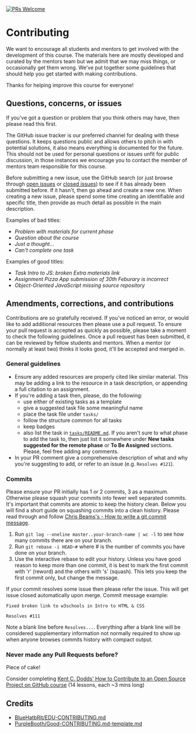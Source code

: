 [![PRs Welcome](https://img.shields.io/badge/PRs-welcome-brightgreen.svg)](http://makeapullrequest.com)
  
# Contributing

We want to encourage all students and mentors to get involved
with the development of this course. The materials here are
mostly developed and curated by the mentors team but we admit
that we may miss things, or occasionally get them wrong.
We've put together some guidelines that should help you
get started with making contributions.

Thanks for helping improve this course for everyone!

## Questions, concerns, or issues

If you've got a question or problem that you think others may
have, then please read this first.

The GitHub issue tracker is our preferred channel for dealing
with these questions. It keeps questions public and allows
others to pitch in with potential solutions,
it also means everything is documented for the future.
This should not be used for personal questions or issues
unfit for public discussion, in those instances we encourage
you to contact the member of mentors team responsible for
this course.

Before submitting a new issue, use the GitHub search
(or just browse through [open issues](https://issues) or
[closed issues](https://issues?q=is%3Aissue+is%3Aclosed))
to see if it has already been submitted before.
If it hasn't, then go ahead and create a new one.
When creating a new issue, please spend some time
creating an identifiable and specific
title, then provide as much detail as possible in the main
description.

Examples of bad titles:
* _Problem with materials for current phase_
* _Question about the course_
* _Just a thought..._
* _Can't complete one task_

Examples of good titles:
* _Task Intro to JS: broken Extra materials link_
* _Assignment Pizza App submission of 30th Feburary is incorrect_
* _Object-Oriented JavaScript missing source repository_

## Amendments, corrections, and contributions

Contributions are so gratefully received. If you've noticed
an error, or would like to add additional resources then
please use a pull request. To ensure your pull request
is accepted as quickly as possible, please take a moment
to check the following guidelines. Once a pull request
has been submitted, it can be reviewed by fellow students
and mentors. When a mentor (or normally at least two)
thinks it looks good, it'll be accepted and merged in.

### General guidelines

* Ensure any added resources are properly cited like similar
  material. This may be adding a link to the resource in
  a task description, or appending a full citation to
  an assignment.
* If you're adding a task then, please, do the following:
  - use either of existing tasks as a template
  - give a suggested task file some meaningful name
  - place the task file under `tasks/`
  - follow the structure common for all tasks
  - keep badges
  - also list the task in [`tasks/README.md`](tasks/README.md).
    If you aren't sure to what phase to add the task to, then
    just list it somewhere under
    **New tasks suggested for the remote phase** or
    **To Be Assigned** sections. Please, feel free adding any
    comments.
* In your PR comment give a comprehensive description of
  what and why you're suggesting to add, or refer to an issue
  (e.g. `Resolves #121`).

### Commits

Please ensure your PR initially has 1 or 2 commits,
3 as a maximum. Otherwise please squash your commits
into fewer well separated commits.
It's important that commits are atomic to keep the history clean.
Below you will find a short guide on squashing commits into a clean history. 
Please read through and follow [Chris Beams's - How to write a git commit message](http://chris.beams.io/posts/git-commit/).

1. Run `git log --oneline master..your-branch-name | wc -l`
   to see how many commits there are on your branch.
1. Run `git rebase -i HEAD~#` where # is the number
   of commits you have done on your branch.
1. Use the interactive rebase to edit your history.
   Unless you have good reason to keep more than one
   commit, it is best to mark the first commit
   with 'r' (reword) and the others with 's' (squash).
   This lets you keep the first commit only, but change
   the message.

If your commit resolves some issue then please refer the issue.
This will get issue closed automatically upon merge.
Commit message example:

```
Fixed broken link to w3schools in Intro to HTML & CSS

Resolves #111
```

Note a blank line before `Resolves...`. Everything after a
blank line will be considered supplementary information
not normally required to show up when anyone browses
commits history with compact output.

### Never made any Pull Requests before?

Piece of cake!

Consider completing
[Kent C. Dodds' How to Contribute to an Open Source Project on GitHub course](https://egghead.io/courses/how-to-contribute-to-an-open-source-project-on-github)
(14 lessons, each ~3 mins long)

## Credits

- [BlueHatbRit/EDU-CONTRIBUTING.md](https://gist.github.com/BlueHatbRit/3bd366313f7ca2c7d2537d927ec970e8)
- [PurpleBooth/Good-CONTRIBUTING.md-template.md](https://gist.github.com/PurpleBooth/b24679402957c63ec426)
